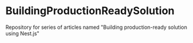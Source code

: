 # BuildingProductionReadySolution
Repository for series of articles named "Building production-ready solution using Nest.js"

